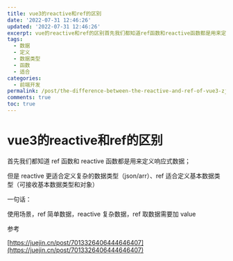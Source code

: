 ```yaml
---
title: vue3的reactive和ref的区别
date: '2022-07-31 12:46:26'
updated: '2022-07-31 12:46:26'
excerpt: vue的reactive和ref的区别首先我们都知道ref函数和reactive函数都是用来定义响应式数据_但是reactive更适合定义复杂的数据类型（jsonarr）ref适合定义基本数据类型（可接收基本数据类型和对象）一句话_使用场景ref简单数据reactive复杂数据ref取数据需要加value参考https_juejincnpost
tags:
  - 数据
  - 定义
  - 数据类型
  - 函数
  - 适合
categories:
  - 前端开发
permalink: /post/the-difference-between-the-reactive-and-ref-of-vue3-zjdawh.html
comments: true
toc: true
---
```

# vue3的reactive和ref的区别



首先我们都知道 ref 函数和 reactive 函数都是用来定义响应式数据；

但是 reactive 更适合定义复杂的数据类型（json/arr）、ref 适合定义基本数据类型（可接收基本数据类型和对象）

一句话：

使用场景，ref 简单数据，reactive 复杂数据，ref 取数据需要加 value

参考

[https://juejin.cn/post/7013326406444646407](https://juejin.cn/post/7013326406444646407)